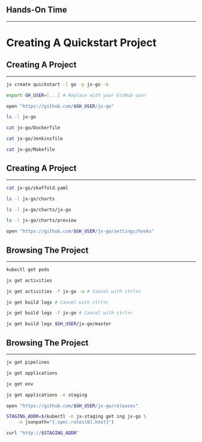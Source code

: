 ## Hands-On Time

---

# Creating A Quickstart Project


## Creating A Project

---

```bash
jx create quickstart -l go -p jx-go -b

export GH_USER=[...] # Replace with your GitHub user

open "https://github.com/$GH_USER/jx-go"

ls -l jx-go

cat jx-go/Dockerfile

cat jx-go/Jenkinsfile

cat jx-go/Makefile
```


## Creating A Project

---

```bash
cat jx-go/skaffold.yaml

ls -l jx-go/charts

ls -l jx-go/charts/jx-go

ls -l jx-go/charts/preview

open "https://github.com/$GH_USER/jx-go/settings/hooks"
```


## Browsing The Project

---

```bash
kubectl get pods

jx get activities

jx get activities -f jx-go -w # Cancel with ctrl+c

jx get build logs # Cancel with ctrl+c

jx get build logs -f jx-go # Cancel with ctrl+c

jx get build logs $GH_USER/jx-go/master
```


## Browsing The Project

---

```bash
jx get pipelines

jx get applications

jx get env

jx get applications -e staging

open "https://github.com/$GH_USER/jx-go/releases"

STAGING_ADDR=$(kubectl -n jx-staging get ing jx-go \
    -o jsonpath="{.spec.rules[0].host}")

curl "http://$STAGING_ADDR"
```
